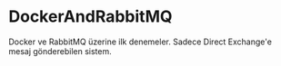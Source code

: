 # DockerAndRabbitMQ

Docker ve RabbitMQ üzerine ilk denemeler. Sadece Direct Exchange'e mesaj gönderebilen sistem.
